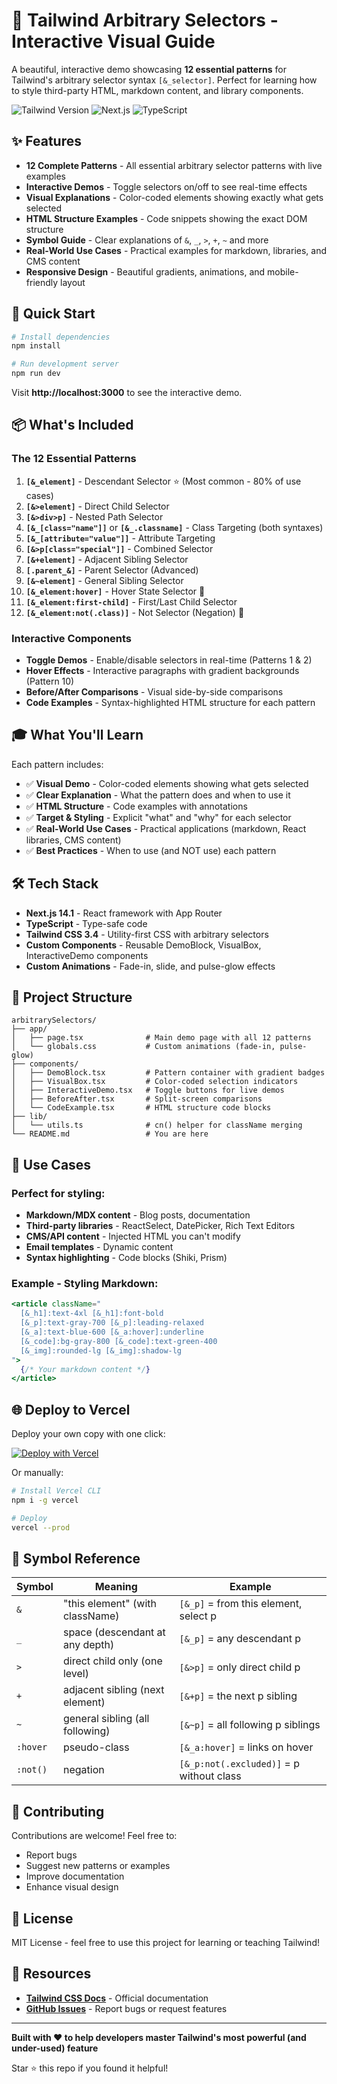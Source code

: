 # 🎨 Tailwind Arbitrary Selectors - Interactive Visual Guide

A beautiful, interactive demo showcasing **12 essential patterns** for Tailwind's arbitrary selector syntax `[&_selector]`. Perfect for learning how to style third-party HTML, markdown content, and library components.

![Tailwind Version](https://img.shields.io/badge/Tailwind-3.4-38bdf8?logo=tailwind-css)
![Next.js](https://img.shields.io/badge/Next.js-14.1-black?logo=next.js)
![TypeScript](https://img.shields.io/badge/TypeScript-5.0-3178c6?logo=typescript)

## ✨ Features

- **12 Complete Patterns** - All essential arbitrary selector patterns with live examples
- **Interactive Demos** - Toggle selectors on/off to see real-time effects
- **Visual Explanations** - Color-coded elements showing exactly what gets selected
- **HTML Structure Examples** - Code snippets showing the exact DOM structure
- **Symbol Guide** - Clear explanations of `&`, `_`, `>`, `+`, `~` and more
- **Real-World Use Cases** - Practical examples for markdown, libraries, and CMS content
- **Responsive Design** - Beautiful gradients, animations, and mobile-friendly layout

## 🚀 Quick Start

```bash
# Install dependencies
npm install

# Run development server
npm run dev
```

Visit **http://localhost:3000** to see the interactive demo.

## 📦 What's Included

### The 12 Essential Patterns

1. **`[&_element]`** - Descendant Selector ⭐ (Most common - 80% of use cases)
2. **`[&>element]`** - Direct Child Selector
3. **`[&>div>p]`** - Nested Path Selector
4. **`[&_[class="name"]]`** or **`[&_.classname]`** - Class Targeting (both syntaxes)
5. **`[&_[attribute="value"]]`** - Attribute Targeting
6. **`[&>p[class="special"]]`** - Combined Selector
7. **`[&+element]`** - Adjacent Sibling Selector
8. **`[.parent_&]`** - Parent Selector (Advanced)
9. **`[&~element]`** - General Sibling Selector
10. **`[&_element:hover]`** - Hover State Selector 🎨
11. **`[&_element:first-child]`** - First/Last Child Selector
12. **`[&_element:not(.class)]`** - Not Selector (Negation) 🚫

### Interactive Components

- **Toggle Demos** - Enable/disable selectors in real-time (Patterns 1 & 2)
- **Hover Effects** - Interactive paragraphs with gradient backgrounds (Pattern 10)
- **Before/After Comparisons** - Visual side-by-side comparisons
- **Code Examples** - Syntax-highlighted HTML structure for each pattern

## 🎓 What You'll Learn

Each pattern includes:

- ✅ **Visual Demo** - Color-coded elements showing what gets selected
- ✅ **Clear Explanation** - What the pattern does and when to use it
- ✅ **HTML Structure** - Code examples with annotations
- ✅ **Target & Styling** - Explicit "what" and "why" for each selector
- ✅ **Real-World Use Cases** - Practical applications (markdown, React libraries, CMS content)
- ✅ **Best Practices** - When to use (and NOT use) each pattern

## 🛠️ Tech Stack

- **Next.js 14.1** - React framework with App Router
- **TypeScript** - Type-safe code
- **Tailwind CSS 3.4** - Utility-first CSS with arbitrary selectors
- **Custom Components** - Reusable DemoBlock, VisualBox, InteractiveDemo components
- **Custom Animations** - Fade-in, slide, and pulse-glow effects

## 📂 Project Structure

```
arbitrarySelectors/
├── app/
│   ├── page.tsx              # Main demo page with all 12 patterns
│   └── globals.css           # Custom animations (fade-in, pulse-glow)
├── components/
│   ├── DemoBlock.tsx         # Pattern container with gradient badges
│   ├── VisualBox.tsx         # Color-coded selection indicators
│   ├── InteractiveDemo.tsx   # Toggle buttons for live demos
│   ├── BeforeAfter.tsx       # Split-screen comparisons
│   └── CodeExample.tsx       # HTML structure code blocks
├── lib/
│   └── utils.ts              # cn() helper for className merging
└── README.md                 # You are here
```

## 🎯 Use Cases

### Perfect for styling:

- **Markdown/MDX content** - Blog posts, documentation
- **Third-party libraries** - ReactSelect, DatePicker, Rich Text Editors
- **CMS/API content** - Injected HTML you can't modify
- **Email templates** - Dynamic content
- **Syntax highlighting** - Code blocks (Shiki, Prism)

### Example - Styling Markdown:

```jsx
<article className="
  [&_h1]:text-4xl [&_h1]:font-bold
  [&_p]:text-gray-700 [&_p]:leading-relaxed
  [&_a]:text-blue-600 [&_a:hover]:underline
  [&_code]:bg-gray-800 [&_code]:text-green-400
  [&_img]:rounded-lg [&_img]:shadow-lg
">
  {/* Your markdown content */}
</article>
```

## 🌐 Deploy to Vercel

Deploy your own copy with one click:

[![Deploy with Vercel](https://vercel.com/button)](https://vercel.com/new/clone?repository-url=https://github.com/yourusername/tailwind-arbitrary-selectors)

Or manually:

```bash
# Install Vercel CLI
npm i -g vercel

# Deploy
vercel --prod
```

## 📖 Symbol Reference

| Symbol | Meaning | Example |
|--------|---------|---------|
| `&` | "this element" (with className) | `[&_p]` = from this element, select p |
| `_` | space (descendant at any depth) | `[&_p]` = any descendant p |
| `>` | direct child only (one level) | `[&>p]` = only direct child p |
| `+` | adjacent sibling (next element) | `[&+p]` = the next p sibling |
| `~` | general sibling (all following) | `[&~p]` = all following p siblings |
| `:hover` | pseudo-class | `[&_a:hover]` = links on hover |
| `:not()` | negation | `[&_p:not(.excluded)]` = p without class |

## 🤝 Contributing

Contributions are welcome! Feel free to:

- Report bugs
- Suggest new patterns or examples
- Improve documentation
- Enhance visual design

## 📄 License

MIT License - feel free to use this project for learning or teaching Tailwind!

## 🔗 Resources

- **[Tailwind CSS Docs](https://tailwindcss.com/docs/hover-focus-and-other-states#using-arbitrary-variants)** - Official documentation
- **[GitHub Issues](https://github.com/yourusername/tailwind-arbitrary-selectors/issues)** - Report bugs or request features

---

**Built with ❤️ to help developers master Tailwind's most powerful (and under-used) feature**

Star ⭐ this repo if you found it helpful!
